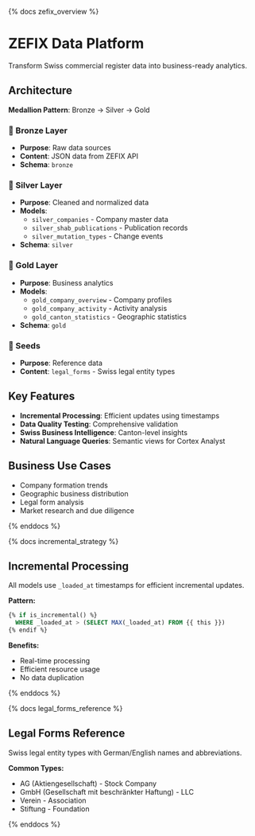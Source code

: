 {% docs zefix_overview %}

# ZEFIX Data Platform

Transform Swiss commercial register data into business-ready analytics.

## Architecture

**Medallion Pattern**: Bronze → Silver → Gold

### 🥉 Bronze Layer
- **Purpose**: Raw data sources
- **Content**: JSON data from ZEFIX API
- **Schema**: `bronze`

### 🥈 Silver Layer  
- **Purpose**: Cleaned and normalized data
- **Models**: 
  - `silver_companies` - Company master data
  - `silver_shab_publications` - Publication records
  - `silver_mutation_types` - Change events
- **Schema**: `silver`

### 🥇 Gold Layer
- **Purpose**: Business analytics
- **Models**:
  - `gold_company_overview` - Company profiles
  - `gold_company_activity` - Activity analysis
  - `gold_canton_statistics` - Geographic statistics
- **Schema**: `gold`

### 🌱 Seeds
- **Purpose**: Reference data
- **Content**: `legal_forms` - Swiss legal entity types

## Key Features

- **Incremental Processing**: Efficient updates using timestamps
- **Data Quality Testing**: Comprehensive validation
- **Swiss Business Intelligence**: Canton-level insights
- **Natural Language Queries**: Semantic views for Cortex Analyst

## Business Use Cases

- Company formation trends
- Geographic business distribution
- Legal form analysis
- Market research and due diligence

{% enddocs %}

{% docs incremental_strategy %}

## Incremental Processing

All models use `_loaded_at` timestamps for efficient incremental updates.

**Pattern:**
```sql
{% if is_incremental() %}
  WHERE _loaded_at > (SELECT MAX(_loaded_at) FROM {{ this }})
{% endif %}
```

**Benefits:**
- Real-time processing
- Efficient resource usage
- No data duplication

{% enddocs %}

{% docs legal_forms_reference %}

## Legal Forms Reference

Swiss legal entity types with German/English names and abbreviations.

**Common Types:**
- AG (Aktiengesellschaft) - Stock Company
- GmbH (Gesellschaft mit beschränkter Haftung) - LLC
- Verein - Association
- Stiftung - Foundation

{% enddocs %} 